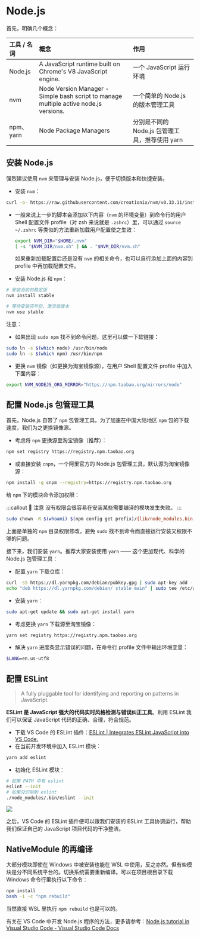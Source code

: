 # Node.js <a href="https://github.com/suyanhanx"><Badge text="@suyanhanx" vertical="middle"/></a>

首先，明确几个概念：

| 工具 / 名词 | 概念                                                                                  | 作用                                           |
| :---------- | :------------------------------------------------------------------------------------ | :--------------------------------------------- |
| Node.js     | A JavaScript runtime built on Chrome's V8 JavaScript engine.                          | 一个 JavaScript 运行环境                       |
| nvm         | Node Version Manager - Simple bash script to manage multiple active node.js versions. | 一个简单的 Node.js 的版本管理工具              |
| npm、yarn   | Node Package Managers                                                                 | 分别是不同的 Node.js 包管理工具，推荐使用 yarn |

## 安装 Node.js

强烈建议使用 `nvm` 来管理与安装 Node.js，便于切换版本和快捷安装。

- 安装 `nvm`：

```bash
curl -o- https://raw.githubusercontent.com/creationix/nvm/v0.33.11/install.sh | bash
```

- 一般来说上一步的脚本会添加以下内容（`nvm` 的环境变量）到命令行的用户 Shell 配置文件 profile（对 zsh 来说就是 `.zshrc`）里，可以通过 `source ~/.zshrc` 等类似的方法重新加载用户配置使之生效：

  ```bash
  export NVM_DIR="$HOME/.nvm"
  [ -s "$NVM_DIR/nvm.sh" ] && . "$NVM_DIR/nvm.sh"
  ```

  如果重新加载配置后还是没有 `nvm` 的相关命令，也可以自行添加上面的内容到 profile 中再加载配置文件。

- 安装 Node.js 和 `npm`：

```bash
# 安装当前的稳定版
nvm install stable

# 等待安装完毕后，激活该版本
nvm use stable
```

注意：

- 如果出现 `sudo npm` 找不到命令问题，这里可以做一下软链接：

```bash
sudo ln -s $(which node) /usr/bin/node
sudo ln -s $(which npm) /usr/bin/npm
```

- 更换 `nvm` 镜像（如更换为淘宝镜像源），在用户 Shell 配置文件 profile 中加入下面内容：

```bash
export NVM_NODEJS_ORG_MIRROR="https://npm.taobao.org/mirrors/node"
```

## 配置 Node.js 包管理工具

首先，Node.js 自带了 `npm` 包管理工具。为了加速在中国大陆地区 `npm` 包的下载速度，我们为之更换镜像源。

- 考虑将 `npm` 更换源至淘宝镜像（推荐）：

```bash
npm set registry https://registry.npm.taobao.org
```

- 或直接安装 `cnpm`，一个阿里官方的 Node.js 包管理工具，默认源为淘宝镜像源：

```bash
npm install -g cnpm --registry=https://registry.npm.taobao.org
```

给 `npm` 下的模块命令添加权限：

:::callout 🥑 注意
没有权限会很容易在安装某些需要编译的模块发生失败。
:::

```bash
sudo chown -R $(whoami) $(npm config get prefix)/{lib/node_modules,bin,share}
```

上面是单独的 `npm` 目录权限修改，避免 `sudo` 找不到命令而直接运行安装又权限不够的问题。

接下来，我们安装 `yarn`。推荐大家安装使用 `yarn` —— 这个更加现代、科学的 Node.js 包管理工具：

- 配置 `yarn` 下载仓库：

```bash
curl -sS https://dl.yarnpkg.com/debian/pubkey.gpg | sudo apt-key add -
echo "deb https://dl.yarnpkg.com/debian/ stable main" | sudo tee /etc/apt/sources.list.d/yarn.list
```

- 安装 `yarn`：

```bash
sudo apt-get update && sudo apt-get install yarn
```

- 考虑更换 `yarn` 下载源至淘宝镜像：

```bash
yarn set registry https://registry.npm.taobao.org
```

- 解决 `yarn` 进度条显示错误的问题，在命令行 profile 文件中输出环境变量：

```bash
$LANG=en.us-utf8
```

## 配置 ESLint <a href="https://github.com/spencerwooo"><Badge text="Updated by @SpencerWoo" vertical="middle"/></a>

> A fully pluggable tool for identifying and reporting on patterns in JavaScript.

**ESLint 是 JavaScript 强大的代码实时风格检测与错误纠正工具**。利用 ESLint 我们可以保证 JavaScript 代码的正确、合理，符合规范。

- 下载 VS Code 的 ESLint 插件：[ESLint | Integrates ESLint JavaScript into VS Code.](https://marketplace.visualstudio.com/items?itemName=dbaeumer.vscode-eslint)
- 在当前开发环境中加入 ESLint 模块：

```bash
yarn add eslint
```

- 初始化 ESLint 模块：

```bash
# 如果 PATH 中有 eslint
eslint --init
# 如果没识别到 eslint
./node_modules/.bin/eslint --init
```

![](https://i.loli.net/2018/12/30/5c284ff7e19c0.png)

之后，VS Code 的 ESLint 插件便可以跟我们安装的 ESLint 工具协调运行，帮助我们保证自己的 JavaScript 项目代码的干净整洁。

## NativeModule 的再编译

大部分模块即使在 Windows 中被安装也能在 WSL 中使用，反之亦然。但有些模块是分不同系统平台的。切换系统需要重新编译。可以在项目根目录下载 Windows 命令行里执行以下命令：

```bash
npm install
bash -i -c "npm rebuild"
```

当然直接 WSL 里执行 `npm rebuild` 也是可以的。

有关在 VS Code 中开发 Node.js 程序的方法，更多请参考：[Node.js tutorial in Visual Studio Code - Visual Studio Code Docs](https://code.visualstudio.com/docs/nodejs/working-with-javascript)
